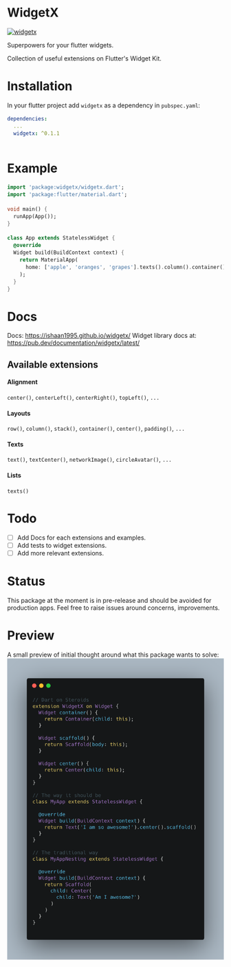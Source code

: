 # WidgetX
[![widgetx](https://img.shields.io/pub/v/widgetx?label=widgetx)](https://pub.dev/packages/widgetx)

Superpowers for your flutter widgets.

Collection of useful extensions on Flutter's Widget Kit.

# Installation

In your flutter project add `widgetx` as a dependency in `pubspec.yaml`:

```yml
dependencies:
  ...
  widgetx: ^0.1.1
    
```

# Example

```dart
import 'package:widgetx/widgetx.dart';
import 'package:flutter/material.dart';

void main() {
  runApp(App());
}

class App extends StatelessWidget {
  @override
  Widget build(BuildContext context) {
    return MaterialApp(
      home: ['apple', 'oranges', 'grapes'].texts().column().container(),
    );
  }
}
```

# Docs
Docs: https://ishaan1995.github.io/widgetx/
Widget library docs at: https://pub.dev/documentation/widgetx/latest/

## Available extensions

#### Alignment

`center()`, `centerLeft()`, `centerRight()`, `topLeft()`, `...`

#### Layouts
`row()`, `column()`, `stack()`, `container()`, `center()`, `padding()`, `...`

#### Texts
`text()`, `textCenter()`, `networkImage()`, `circleAvatar()`, `...`

#### Lists
`texts()`

# Todo
- [ ] Add Docs for each extensions and examples.
- [ ] Add tests to widget extensions.
- [ ] Add more relevant extensions.

# Status
This package at the moment is in pre-release and should be avoided for production apps.
Feel free to raise issues around concerns, improvements.

# Preview
A small preview of initial thought around what this package wants to solve:
![](https://raw.githubusercontent.com/ishaan1995/widgetx/master/art/carbon.png "Concept of Widget Extensions")
